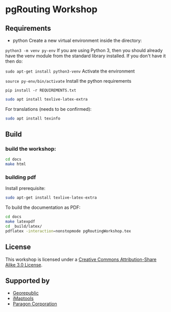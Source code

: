 # pgRouting Workshop
## Requirements

* python
Create a new virtual environment inside the directory:

``` python3 -m venv py-env ```
If you are using Python 3, then you should already have the venv module from the standard library installed. If you don't have it then do:

``` sudo apt-get install python3-venv ```
Activate the environment

``` source py-env/bin/activate ```
Install the python requirements

``` pip install -r REQUIREMENTS.txt ```

```bash
sudo apt install texlive-latex-extra
```

For translations (needs to be confirmed):

```bash
sudo apt install texinfo
```

## Build

### build the workshop:

```bash
cd docs
make html
```
### building pdf

Install prerequisite:
```bash
sudo apt-get install texlive-latex-extra
```

To build the documentation as PDF:

```bash
cd docs
make latexpdf
cd _build/latex/
pdflatex -interaction=nonstopmode pgRoutingWorkshop.tex
```

## License

This workshop is licensed under a [Creative Commons Attribution-Share Alike 3.0 License](http://creativecommons.org/licenses/by-sa/3.0/).

## Supported by

* [Georepublic](https://georepublic.info)
* [iMaptools](http://imaptools.com)
* [Paragon Corporation](https://www.paragoncorporation.com)

